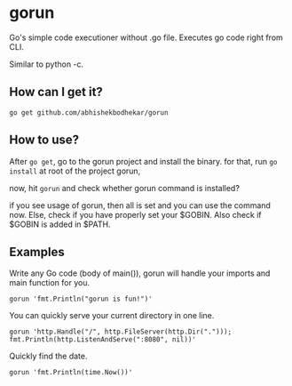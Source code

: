 # gorun
 
Go's simple code executioner without .go file.
Executes go code right from CLI.

Similar to python -c.
 
## How can I get it?

```
go get github.com/abhishekbodhekar/gorun
```
## How to use?
After ```go get```,
go to the gorun project and install the binary.
for that, run ```go install``` at root of the project gorun, 

now, hit ```gorun``` and check whether gorun command is installed?

if you see usage of gorun, then all is set and you can use the command now.
Else, check if you have properly set your $GOBIN. Also check if $GOBIN is added in $PATH.

## Examples 
 
Write any Go code (body of main()), gorun will handle your imports and main function for you.

```gorun 'fmt.Println("gorun is fun!")'``` 

You can quickly serve your current directory in one line.
 
```gorun 'http.Handle("/", http.FileServer(http.Dir("."))); fmt.Println(http.ListenAndServe(":8080", nil))'```

Quickly find the date.

```gorun 'fmt.Println(time.Now())'```
